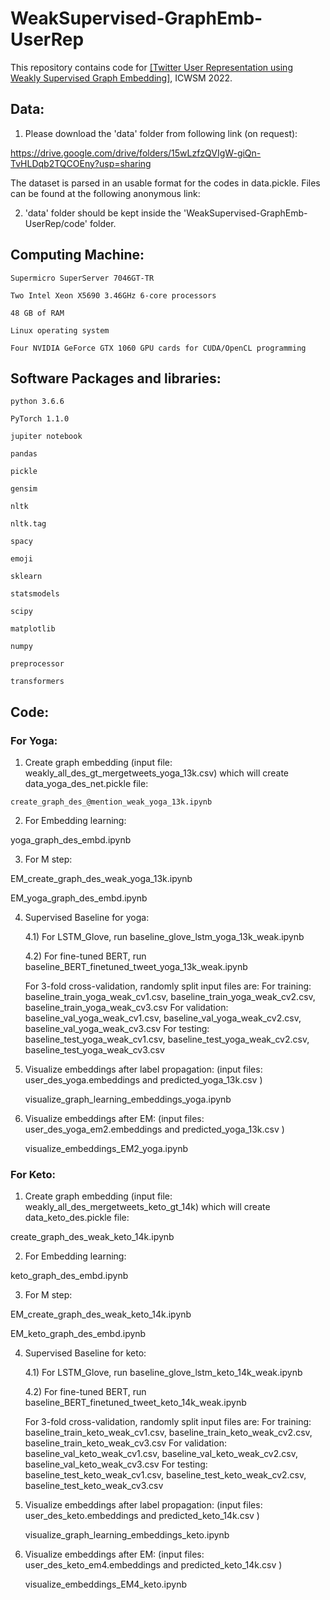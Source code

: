 # WeakSupervised-GraphEmb-UserRep

This repository contains code for [[Twitter User Representation using Weakly Supervised Graph Embedding]](https://arxiv.org/pdf/2108.08988.pdf), ICWSM 2022.

## Data:

1. Please download the 'data' folder from following link (on request):

https://drive.google.com/drive/folders/15wLzfzQVIgW-giQn-TvHLDqb2TQCOEny?usp=sharing

The dataset is parsed in an usable format for the codes in data.pickle. Files can be found at the following anonymous link:

2. 'data' folder should be kept inside the 'WeakSupervised-GraphEmb-UserRep/code' folder. 


## Computing Machine:

```
Supermicro SuperServer 7046GT-TR

Two Intel Xeon X5690 3.46GHz 6-core processors

48 GB of RAM

Linux operating system

Four NVIDIA GeForce GTX 1060 GPU cards for CUDA/OpenCL programming

```

## Software Packages and libraries:

```
python 3.6.6

PyTorch 1.1.0

jupiter notebook

pandas

pickle

gensim

nltk

nltk.tag

spacy

emoji

sklearn

statsmodels

scipy

matplotlib

numpy

preprocessor

transformers

```

## Code: 

### For Yoga:

1. Create graph embedding (input file: weakly_all_des_gt_mergetweets_yoga_13k.csv) which will create data_yoga_des_net.pickle file:

```
create_graph_des_@mention_weak_yoga_13k.ipynb 

```



2. For Embedding learning: 

yoga_graph_des_embd.ipynb 

3. For M step:

EM_create_graph_des_weak_yoga_13k.ipynb

EM_yoga_graph_des_embd.ipynb


4. Supervised Baseline for yoga: 

   4.1) For LSTM_Glove, run baseline_glove_lstm_yoga_13k_weak.ipynb

   4.2) For fine-tuned BERT, run baseline_BERT_finetuned_tweet_yoga_13k_weak.ipynb

   For 3-fold cross-validation, randomly split input files are:
   For training: baseline_train_yoga_weak_cv1.csv, baseline_train_yoga_weak_cv2.csv, baseline_train_yoga_weak_cv3.csv
   For validation: baseline_val_yoga_weak_cv1.csv, baseline_val_yoga_weak_cv2.csv, baseline_val_yoga_weak_cv3.csv
   For testing: baseline_test_yoga_weak_cv1.csv, baseline_test_yoga_weak_cv2.csv, baseline_test_yoga_weak_cv3.csv
	

5. Visualize embeddings after label propagation: (input files: user_des_yoga.embeddings and predicted_yoga_13k.csv )
	
	visualize_graph_learning_embeddings_yoga.ipynb
	

6. Visualize embeddings after EM: (input files: user_des_yoga_em2.embeddings and predicted_yoga_13k.csv )
	
	visualize_embeddings_EM2_yoga.ipynb

### For Keto:

1. Create graph embedding (input file: weakly_all_des_mergetweets_keto_gt_14k) which will create data_keto_des.pickle file:

create_graph_des_weak_keto_14k.ipynb



2.  For Embedding learning:

keto_graph_des_embd.ipynb


3. For M step:

EM_create_graph_des_weak_keto_14k.ipynb

EM_keto_graph_des_embd.ipynb


4. Supervised Baseline for keto:

   4.1) For LSTM_Glove, run baseline_glove_lstm_keto_14k_weak.ipynb

   4.2) For fine-tuned BERT, run baseline_BERT_finetuned_tweet_keto_14k_weak.ipynb

   For 3-fold cross-validation, randomly split input files are:
   For training: baseline_train_keto_weak_cv1.csv, baseline_train_keto_weak_cv2.csv, baseline_train_keto_weak_cv3.csv
   For validation: baseline_val_keto_weak_cv1.csv, baseline_val_keto_weak_cv2.csv, baseline_val_keto_weak_cv3.csv
   For testing: baseline_test_keto_weak_cv1.csv, baseline_test_keto_weak_cv2.csv, baseline_test_keto_weak_cv3.csv



5. Visualize embeddings after label propagation: (input files: user_des_keto.embeddings and predicted_keto_14k.csv )
	
	visualize_graph_learning_embeddings_keto.ipynb
	

6. Visualize embeddings after EM: (input files: user_des_keto_em4.embeddings and predicted_keto_14k.csv )
	
	visualize_embeddings_EM4_keto.ipynb


